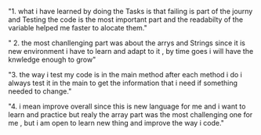 "1.  what i have learned by doing the Tasks is that failing is part of the journy and Testing the code is the most important part and the readabilty of the variable helped me faster to alocate them."


" 2. the most chanllenging part was about the arrys and Strings since it is new environment i have to learn and adapt to it , by time goes i will have the knwledge enough to grow"


"3. the way i test my code is in the main method after each method i do i always test it in the main to get the information that i need if something needed to change."

"4. i mean improve overall since this is new language for me and i want to learn and practice but realy the array part was the most challenging one for me , but i am open to learn new thing and improve the way i code."